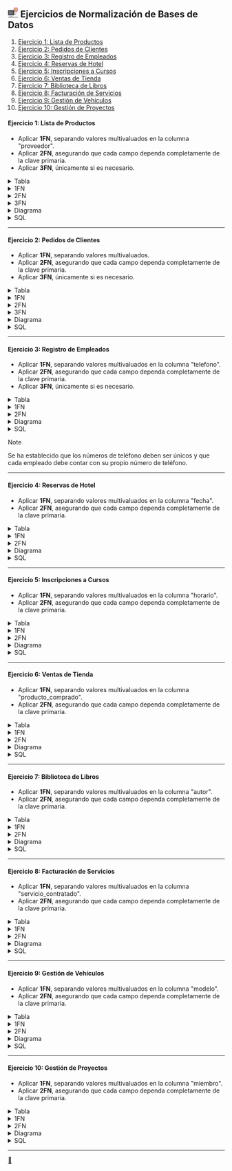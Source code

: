 ## <img src="https://raw.githubusercontent.com/FJrodafo/University/main/DAW/BAE/Unidad-2/Tarea-5/Assets/Images/Computer.png" height="24"> Ejercicios de Normalización de Bases de Datos

1. [Ejercicio 1: Lista de Productos](#ejercicio-1-lista-de-productos)
2. [Ejercicio 2: Pedidos de Clientes](#ejercicio-2-pedidos-de-clientes)
3. [Ejercicio 3: Registro de Empleados](#ejercicio-3-registro-de-empleados)
4. [Ejercicio 4: Reservas de Hotel](#ejercicio-4-reservas-de-hotel)
5. [Ejercicio 5: Inscripciones a Cursos](#ejercicio-5-inscripciones-a-cursos)
6. [Ejercicio 6: Ventas de Tienda](#ejercicio-6-ventas-de-tienda)
7. [Ejercicio 7: Biblioteca de Libros](#ejercicio-7-biblioteca-de-libros)
8. [Ejercicio 8: Facturación de Servicios](#ejercicio-8-facturación-de-servicios)
9. [Ejercicio 9: Gestión de Vehículos](#ejercicio-9-gestión-de-vehículos)
10. [Ejercicio 10: Gestión de Proyectos](#ejercicio-10-gestión-de-proyectos)

#### **Ejercicio 1**: Lista de Productos

- Aplicar **1FN**, separando valores multivaluados en la columna "proveedor".
- Aplicar **2FN**, asegurando que cada campo dependa completamente de la clave primaria.
- Aplicar **3FN**, únicamente si es necesario.

<details>
<summary>Tabla</summary>

| id_producto | nombre_producto | proveedor | categoria  | precio |
| :---------: | :-------------- | :-------- | :--------- | :----: |
| 1           | Laptop          | Dell, HP  | Tecnología | 1000   |
| 2           | Mouse           | Logitech  | Accesorios | 25     |
</details>
<details>
<summary>1FN</summary>

| id_producto | nombre_producto | proveedor | categoria  | precio |
| :---------: | :-------------- | :-------- | :--------- | :----: |
| 1           | Laptop          | Dell      | Tecnología | 1000   |
| 1           | Laptop          | HP        | Tecnología | 1000   |
| 2           | Mouse           | Logitech  | Accesorios | 25     |
</details>
<details>
<summary>2FN</summary>

| id_producto | nombre_producto | categoria  | precio |
| :---------: | :-------------- | :--------- | :----: |
| 1           | Laptop          | Tecnología | 1000   |
| 2           | Mouse           | Accesorios | 25     |

| nif_proveedor | nombre_proveedor |
| :-----------: | :--------------- |
| 12345678A     | Dell             |
| 23456789B     | HP               |
| 34567890C     | Logitech         |

| id_producto | nif_proveedor |
| :---------: | :-----------: |
| 1           | 12345678A     |
| 1           | 23456789B     |
| 2           | 34567890C     |
</details>
<details>
<summary>3FN</summary>

| id_categoria | nombre_categoria |
| :----------: | :--------------- |
| 1            | Tecnología       |
| 2            | Accesorios       |

| id_producto | id_categoria | nombre_producto | precio |
| :---------: | :----------: | :-------------- | :----: |
| 1           | 1            | Laptop          | 1000   |
| 2           | 2            | Mouse           | 25     |

| nif_proveedor | nombre_proveedor |
| :-----------: | :--------------- |
| 12345678A     | Dell             |
| 23456789B     | HP               |
| 34567890C     | Logitech         |

| id_producto | nif_proveedor |
| :---------: | :-----------: |
| 1           | 12345678A     |
| 1           | 23456789B     |
| 2           | 34567890C     |
</details>
<details>
<summary>Diagrama</summary>
<img src="https://raw.githubusercontent.com/FJrodafo/University/main/DAW/BAE/Unidad-2/Tarea-6/Assets/Diagrams/Exported/lista_de_productos.drawio.svg">
</details>
<details>
<summary>SQL</summary>

```sql
--  ╔╦╗┌─┐┌┬┐┌─┐┌┐ ┌─┐┌─┐┌─┐
--   ║║├─┤ │ ├─┤├┴┐├─┤└─┐├┤ 
--  ═╩╝┴ ┴ ┴ ┴ ┴└─┘┴ ┴└─┘└─┘

-- Eliminar la base de datos si ya existe.
DROP DATABASE IF EXISTS lista_de_productos_db;

-- Crear la base de datos.
CREATE DATABASE lista_de_productos_db;

-- Seleccionar la base de datos a usar.
USE lista_de_productos_db;

--  ╔╦╗┬─┐┌─┐┌─┐  ╔╦╗┌─┐┌┐ ┬  ┌─┐
--   ║║├┬┘│ │├─┘   ║ ├─┤├┴┐│  ├┤ 
--  ═╩╝┴└─└─┘┴     ╩ ┴ ┴└─┘┴─┘└─┘

-- Eliminar las tablas si ya existen (para evitar errores al crear las tablas).
DROP TABLE IF EXISTS Producto_Proveedor;
DROP TABLE IF EXISTS Productos;
DROP TABLE IF EXISTS Proveedores;
DROP TABLE IF EXISTS Categorias;

--  ╔═╗┬─┐┌─┐┌─┐┌┬┐┌─┐  ╔╦╗┌─┐┌┐ ┬  ┌─┐
--  ║  ├┬┘├┤ ├─┤ │ ├┤    ║ ├─┤├┴┐│  ├┤ 
--  ╚═╝┴└─└─┘┴ ┴ ┴ └─┘   ╩ ┴ ┴└─┘┴─┘└─┘

-- Crear tabla "Categorias".
CREATE TABLE Categorias (
    id_categoria INT AUTO_INCREMENT PRIMARY KEY,
    nombre_categoria VARCHAR(50) NOT NULL,
    CONSTRAINT Unica_Categoria UNIQUE (nombre_categoria) -- Aseguramos que no haya duplicados en la columna "nombre_categoria".
);

-- Crear tabla "Productos".
CREATE TABLE Productos (
    id_producto INT AUTO_INCREMENT PRIMARY KEY,
    id_categoria INT,
    nombre_producto VARCHAR(100) NOT NULL,
    precio DECIMAL(10, 2) NOT NULL,
    FOREIGN KEY (id_categoria) REFERENCES Categorias(id_categoria)
);

-- Crear tabla "Proveedores".
CREATE TABLE Proveedores (
    nif_proveedor VARCHAR(9) PRIMARY KEY,
    nombre_proveedor VARCHAR(100) NOT NULL,
    CONSTRAINT Unico_Proveedor UNIQUE (nombre_proveedor)
);

-- Crear tabla intermedia "Producto_Proveedor".
CREATE TABLE Producto_Proveedor (
    id_producto INT,
    nif_proveedor VARCHAR(9),
    PRIMARY KEY (id_producto, nif_proveedor),
    FOREIGN KEY (id_producto) REFERENCES Productos(id_producto),
    FOREIGN KEY (nif_proveedor) REFERENCES Proveedores(nif_proveedor)
);

--  ╦┌┐┌┌─┐┌─┐┬─┐┌┬┐  ╦  ╦┌─┐┬  ┬ ┬┌─┐┌─┐
--  ║│││└─┐├┤ ├┬┘ │   ╚╗╔╝├─┤│  │ │├┤ └─┐
--  ╩┘└┘└─┘└─┘┴└─ ┴    ╚╝ ┴ ┴┴─┘└─┘└─┘└─┘

-- Insertar en la tabla "Categorias".
INSERT INTO Categorias (nombre_categoria)
VALUES
    ('Tecnología'),
    ('Accesorios');

-- Insertar en la tabla "Productos".
INSERT INTO Productos (id_categoria, nombre_producto, precio)
VALUES
    (1, 'Laptop', 1000.00),
    (2, 'Mouse', 25.00);

-- Insertar en la tabla "Proveedores".
INSERT INTO Proveedores (nif_proveedor, nombre_proveedor)
VALUES
    ('12345678A', 'Dell'),
    ('23456789B', 'HP'),
    ('34567890C', 'Logitech');

-- Insertar en la tabla intermedia "Producto_Proveedor".
INSERT INTO Producto_Proveedor (id_producto, nif_proveedor)
VALUES
    (1, '12345678A'), -- Laptop de 1000.00 euros suministrada por Dell.
    (1, '23456789B'), -- Laptop de 1000.00 euros suministrada por HP.
    (2, '34567890C'); -- Mouse de 25.00 euros suministrado por Logitech.
```
</details>

---

#### **Ejercicio 2**: Pedidos de Clientes

- Aplicar **1FN**, separando valores multivaluados.
- Aplicar **2FN**, asegurando que cada campo dependa completamente de la clave primaria.
- Aplicar **3FN**, únicamente si es necesario.

<details>
<summary>Tabla</summary>

| id_pedido | cliente    | direccion   | producto | precio | cantidad | costo_total |
| :-------: | :--------- | :---------- | :------- | :----: | :------: | :---------: |
| 1         | Juan Pérez | Calle 123   | Laptop   | 1000   | 1        | 1000        |
| 2         | Ana López  | Av. Central | Teclado  | 25     | 2        | 50          |
</details>
<details>
<summary>1FN</summary>

| id_pedido | nombre_cliente | apellido_cliente | direccion   | producto | precio | cantidad | costo_total |
| :-------: | :------------- | :--------------- | :---------- | :------- | :----: | :------: | :---------: |
| 1         | Juan           | Pérez            | Calle 123   | Laptop   | 1000   | 1        | 1000        |
| 2         | Ana            | López            | Av. Central | Teclado  | 25     | 2        | 50          |
</details>
<details>
<summary>2FN</summary>

| dni_cliente | nombre_cliente | apellido_cliente | direccion   |
| :---------: | :------------- | :--------------- | :---------- |
| 12345678A   | Juan           | Pérez            | Calle 123   |
| 23456789B   | Ana            | López            | Av. Central |

| id_producto | nombre_producto | precio |
| :---------: | :-------------- | :----: |
| 1           | Laptop          | 1000   |
| 2           | Teclado         | 25     |

| id_pedido | dni_cliente | id_producto | cantidad | costo_total |
| :-------: | :---------: | :---------: | :------: | :---------: |
| 1         | 12345678A   | 1           | 1        | 1000        |
| 2         | 23456789B   | 2           | 2        | 50          |
</details>
<details>
<summary>3FN</summary>

| id_direccion | nombre_direccion |
| :----------: | :--------------- |
| 1            | Calle 123        |
| 2            | Av. Central      |

| dni_cliente | id_direccion | nombre_cliente | apellido_cliente |
| :---------: | :----------: | :------------- | :--------------- |
| 12345678A   | 1            | Juan           | Pérez            |
| 23456789B   | 2            | Ana            | López            |

| id_producto | nombre_producto | precio |
| :---------: | :-------------- | :----: |
| 1           | Laptop          | 1000   |
| 2           | Teclado         | 25     |

| id_pedido | dni_cliente | id_producto | cantidad | costo_total |
| :-------: | :---------: | :---------: | :------: | :---------: |
| 1         | 12345678A   | 1           | 1        | 1000        |
| 2         | 23456789B   | 2           | 2        | 50          |
</details>
<details>
<summary>Diagrama</summary>
<img src="https://raw.githubusercontent.com/FJrodafo/University/main/DAW/BAE/Unidad-2/Tarea-6/Assets/Diagrams/Exported/pedidos_de_clientes.drawio.svg">
</details>
<details>
<summary>SQL</summary>

```sql
--  ╔╦╗┌─┐┌┬┐┌─┐┌┐ ┌─┐┌─┐┌─┐
--   ║║├─┤ │ ├─┤├┴┐├─┤└─┐├┤ 
--  ═╩╝┴ ┴ ┴ ┴ ┴└─┘┴ ┴└─┘└─┘

-- Eliminar la base de datos si ya existe.
DROP DATABASE IF EXISTS pedidos_de_clientes_db;

-- Crear la base de datos.
CREATE DATABASE pedidos_de_clientes_db;

-- Seleccionar la base de datos a usar.
USE pedidos_de_clientes_db;

--  ╔╦╗┬─┐┌─┐┌─┐  ╔╦╗┌─┐┌┐ ┬  ┌─┐
--   ║║├┬┘│ │├─┘   ║ ├─┤├┴┐│  ├┤ 
--  ═╩╝┴└─└─┘┴     ╩ ┴ ┴└─┘┴─┘└─┘

-- Eliminar las tablas si ya existen (para evitar errores al crear las tablas).
DROP TABLE IF EXISTS Pedidos;
DROP TABLE IF EXISTS Clientes;
DROP TABLE IF EXISTS Productos;
DROP TABLE IF EXISTS Direcciones;

--  ╔═╗┬─┐┌─┐┌─┐┌┬┐┌─┐  ╔╦╗┌─┐┌┐ ┬  ┌─┐
--  ║  ├┬┘├┤ ├─┤ │ ├┤    ║ ├─┤├┴┐│  ├┤ 
--  ╚═╝┴└─└─┘┴ ┴ ┴ └─┘   ╩ ┴ ┴└─┘┴─┘└─┘

-- Crear tabla "Direcciones".
CREATE TABLE Direcciones (
    id_direccion INT AUTO_INCREMENT PRIMARY KEY,
    nombre_direccion VARCHAR(255) NOT NULL,
    CONSTRAINT Unica_Direccion UNIQUE (nombre_direccion)
);

-- Crear tabla "Clientes".
CREATE TABLE Clientes (
    dni_cliente VARCHAR(9) PRIMARY KEY,
    id_direccion INT,
    nombre_cliente VARCHAR(100) NOT NULL,
    apellido_cliente VARCHAR(100) NOT NULL,
    FOREIGN KEY (id_direccion) REFERENCES Direcciones(id_direccion)
);

-- Crear tabla "Productos".
CREATE TABLE Productos (
    id_producto INT AUTO_INCREMENT PRIMARY KEY,
    nombre_producto VARCHAR(100) NOT NULL,
    precio DECIMAL(10, 2) NOT NULL
);

-- Crear tabla "Pedidos".
CREATE TABLE Pedidos (
    id_pedido INT AUTO_INCREMENT PRIMARY KEY,
    dni_cliente VARCHAR(9),
    id_producto INT,
    cantidad INT NOT NULL,
    costo_total DECIMAL(10, 2) NOT NULL,
    FOREIGN KEY (dni_cliente) REFERENCES Clientes(dni_cliente),
    FOREIGN KEY (id_producto) REFERENCES Productos(id_producto)
);

--  ╦┌┐┌┌─┐┌─┐┬─┐┌┬┐  ╦  ╦┌─┐┬  ┬ ┬┌─┐┌─┐
--  ║│││└─┐├┤ ├┬┘ │   ╚╗╔╝├─┤│  │ │├┤ └─┐
--  ╩┘└┘└─┘└─┘┴└─ ┴    ╚╝ ┴ ┴┴─┘└─┘└─┘└─┘

-- Insertar en la tabla "Direcciones".
INSERT INTO Direcciones (nombre_direccion)
VALUES
    ('Calle 123'),
    ('Av. Central');

-- Insertar en la tabla "Clientes".
INSERT INTO Clientes (dni_cliente, id_direccion, nombre_cliente, apellido_cliente)
VALUES
    ('12345678A', 1, 'Juan', 'Pérez'),
    ('23456789B', 2, 'Ana', 'López');

-- Insertar en la tabla "Productos".
INSERT INTO Productos (nombre_producto, precio)
VALUES
    ('Laptop', 1000.00),
    ('Teclado', 25.00);

-- Crear disparador para calcular el costo total del pedido antes de insertar en la tabla "Pedidos".
DELIMITER $$

CREATE TRIGGER Calcular_Costo_Total
BEFORE INSERT ON Pedidos
FOR EACH ROW
BEGIN
    DECLARE temp_precio DECIMAL(10,2);
    
    -- Obtenemos el precio del producto.
    SELECT precio INTO temp_precio
    FROM Productos
    WHERE id_producto = NEW.id_producto;

    -- Calculamos el costo total del pedido.
    SET NEW.costo_total = NEW.cantidad * temp_precio;
END $$

DELIMITER ;

-- Insertar en la tabla "Pedidos".
INSERT INTO Pedidos (dni_cliente, id_producto, cantidad)
VALUES
    ('12345678A', 1, 1), -- Juan Pérez pide un Laptop por 1000.00 euros.
    ('23456789B', 2, 2); -- Ana López pide dos Teclados por 50.00 euros.
```
</details>

---

#### **Ejercicio 3**: Registro de Empleados

- Aplicar **1FN**, separando valores multivaluados en la columna "telefono".
- Aplicar **2FN**, asegurando que cada campo dependa completamente de la clave primaria.
- Aplicar **3FN**, únicamente si es necesario.

<details>
<summary>Tabla</summary>

| id_empleado | nombre    | telefono             | departamento |
| :---------: | :-------- | :------------------: | :----------- |
| 1           | Carlos R. | 912345678, 722345678 | Ventas       |
| 2           | Laura M.  | 612345678            | Finanzas     |
</details>
<details>
<summary>1FN</summary>

| id_empleado | nombre_empleado | apellido_empleado | telefono  | departamento |
| :---------: | :-------------- | :---------------- | :-------: | :----------- |
| 1           | Carlos          | R.                | 912345678 | Ventas       |
| 1           | Carlos          | R.                | 722345678 | Ventas       |
| 2           | Laura           | M.                | 612345678 | Finanzas     |
</details>
<details>
<summary>2FN</summary>

| id_departamento | nombre_departamento |
| :-------------: | :------------------ |
| 1               | Ventas              |
| 2               | Finanzas            |

| id_empleado | id_departamento | nombre_empleado | apellido_empleado |
| :---------: | :-------------: | :-------------- | :---------------- |
| 1           | 1               | Carlos          | R.                |
| 2           | 2               | Laura           | M.                |

| telefono  | id_empleado |
| :-------: | :---------: |
| 912345678 | 1           |
| 722345678 | 1           |
| 612345678 | 2           |
</details>
<details>
<summary>Diagrama</summary>
<img src="https://raw.githubusercontent.com/FJrodafo/University/main/DAW/BAE/Unidad-2/Tarea-6/Assets/Diagrams/Exported/registro_de_empleados.drawio.svg">
</details>
<details>
<summary>SQL</summary>

```sql
--  ╔╦╗┌─┐┌┬┐┌─┐┌┐ ┌─┐┌─┐┌─┐
--   ║║├─┤ │ ├─┤├┴┐├─┤└─┐├┤ 
--  ═╩╝┴ ┴ ┴ ┴ ┴└─┘┴ ┴└─┘└─┘

-- Eliminar la base de datos si ya existe.
DROP DATABASE IF EXISTS registro_de_empleados_db;

-- Crear la base de datos.
CREATE DATABASE registro_de_empleados_db;

-- Seleccionar la base de datos a usar.
USE registro_de_empleados_db;

--  ╔╦╗┬─┐┌─┐┌─┐  ╔╦╗┌─┐┌┐ ┬  ┌─┐
--   ║║├┬┘│ │├─┘   ║ ├─┤├┴┐│  ├┤ 
--  ═╩╝┴└─└─┘┴     ╩ ┴ ┴└─┘┴─┘└─┘

-- Eliminar las tablas si ya existen (para evitar errores al crear las tablas).
DROP TABLE IF EXISTS Telefonos;
DROP TABLE IF EXISTS Empleados;
DROP TABLE IF EXISTS Departamentos;

--  ╔═╗┬─┐┌─┐┌─┐┌┬┐┌─┐  ╔╦╗┌─┐┌┐ ┬  ┌─┐
--  ║  ├┬┘├┤ ├─┤ │ ├┤    ║ ├─┤├┴┐│  ├┤ 
--  ╚═╝┴└─└─┘┴ ┴ ┴ └─┘   ╩ ┴ ┴└─┘┴─┘└─┘

-- Crear tabla "Departamentos".
CREATE TABLE Departamentos (
    id_departamento INT AUTO_INCREMENT PRIMARY KEY,
    nombre_departamento VARCHAR(50) NOT NULL,
    CONSTRAINT Unico_Departamento UNIQUE (nombre_departamento)
);

-- Crear tabla "Empleados".
CREATE TABLE Empleados (
    id_empleado INT AUTO_INCREMENT PRIMARY KEY,
    id_departamento INT,
    nombre_empleado VARCHAR(100) NOT NULL,
    apellido_empleado VARCHAR(100) NOT NULL,
    FOREIGN KEY (id_departamento) REFERENCES Departamentos(id_departamento)
);

-- Crear tabla "Telefonos".
CREATE TABLE Telefonos (
    telefono CHAR(9) PRIMARY KEY,
    id_empleado INT,
    FOREIGN KEY (id_empleado) REFERENCES Empleados(id_empleado)
);

--  ╦┌┐┌┌─┐┌─┐┬─┐┌┬┐  ╦  ╦┌─┐┬  ┬ ┬┌─┐┌─┐
--  ║│││└─┐├┤ ├┬┘ │   ╚╗╔╝├─┤│  │ │├┤ └─┐
--  ╩┘└┘└─┘└─┘┴└─ ┴    ╚╝ ┴ ┴┴─┘└─┘└─┘└─┘

-- Insertar en la tabla "Departamentos".
INSERT INTO Departamentos (nombre_departamento)
VALUES
    ('Ventas'),
    ('Finanzas');

-- Insertar en la tabla "Empleados".
INSERT INTO Empleados (id_departamento, nombre_empleado, apellido_empleado)
VALUES
    (1, 'Carlos', 'R.'),
    (2, 'Laura', 'M.');

-- Insertar en la tabla "Telefonos".
INSERT INTO Telefonos (telefono, id_empleado)
VALUES
    ('912345678', 1),  -- Carlos R. tiene el teléfono 912345678
    ('722345678', 1),  -- Carlos R. tiene el teléfono 722345678
    ('612345678', 2);  -- Laura M. tiene el teléfono 612345678
```
</details>

> [!NOTE]
> 
> Se ha establecido que los números de teléfono deben ser únicos y que cada empleado debe contar con su propio número de teléfono.

---

#### **Ejercicio 4**: Reservas de Hotel

- Aplicar **1FN**, separando valores multivaluados en la columna "fecha".
- Aplicar **2FN**, asegurando que cada campo dependa completamente de la clave primaria.

<details>
<summary>Tabla</summary>

| id_reserva | cliente  | habitacion | fecha                              | precio |
| :--------: | :------- | :--------: | :--------------------------------: | :----: |
| 5001       | Pedro G. | 101        | 2025-02-01, 2025-02-02, 2025-02-03 | 300    |
| 5002       | María T. | 202        | 2025-03-10, 2025-03-11             | 200    |
</details>
<details>
<summary>1FN</summary>

| id_reserva | cliente  | habitacion | fecha      | precio |
| :--------: | :------- | :--------: | :--------: | :----: |
| 5001       | Pedro G. | 101        | 2025-02-01 | 300    |
| 5001       | Pedro G. | 101        | 2025-02-02 | 300    |
| 5001       | Pedro G. | 101        | 2025-02-03 | 300    |
| 5002       | María T. | 202        | 2025-03-10 | 200    |
| 5002       | María T. | 202        | 2025-03-11 | 200    |
</details>
<details>
<summary>2FN</summary>

| id_cliente | nombre   |
| :--------: | :------- |
| 1          | Pedro G. |
| 2          | María T. |

| id_reserva | id_cliente | habitacion | precio |
| :--------: | :--------: | :--------: | :----: |
| 5001       | 1          | 101        | 300    |
| 5002       | 2          | 202        | 200    |

| fecha      | id_reserva |
| :--------: | :--------: |
| 2025-02-01 | 5001       |
| 2025-02-02 | 5001       |
| 2025-02-03 | 5001       |
| 2025-03-10 | 5002       |
| 2025-03-11 | 5002       |
</details>
<details>
<summary>Diagrama</summary>
<img src="https://raw.githubusercontent.com/FJrodafo/University/main/DAW/BAE/Unidad-2/Tarea-6/Assets/Diagrams/Exported/reservas_de_hotel.drawio.svg">
</details>
<details>
<summary>SQL</summary>

```sql
--  ╔╦╗┌─┐┌┬┐┌─┐┌┐ ┌─┐┌─┐┌─┐
--   ║║├─┤ │ ├─┤├┴┐├─┤└─┐├┤ 
--  ═╩╝┴ ┴ ┴ ┴ ┴└─┘┴ ┴└─┘└─┘

-- Eliminar la base de datos si ya existe.
DROP DATABASE IF EXISTS reservas_de_hotel_db;

-- Crear la base de datos.
CREATE DATABASE reservas_de_hotel_db;

-- Seleccionar la base de datos a usar.
USE reservas_de_hotel_db;

--  ╔╦╗┬─┐┌─┐┌─┐  ╔╦╗┌─┐┌┐ ┬  ┌─┐
--   ║║├┬┘│ │├─┘   ║ ├─┤├┴┐│  ├┤ 
--  ═╩╝┴└─└─┘┴     ╩ ┴ ┴└─┘┴─┘└─┘

-- Eliminar las tablas si ya existen (para evitar errores al crear las tablas).
DROP TABLE IF EXISTS Clientes;
DROP TABLE IF EXISTS Reservas;
DROP TABLE IF EXISTS Fechas;

--  ╔═╗┬─┐┌─┐┌─┐┌┬┐┌─┐  ╔╦╗┌─┐┌┐ ┬  ┌─┐
--  ║  ├┬┘├┤ ├─┤ │ ├┤    ║ ├─┤├┴┐│  ├┤ 
--  ╚═╝┴└─└─┘┴ ┴ ┴ └─┘   ╩ ┴ ┴└─┘┴─┘└─┘

-- Crear tabla "Clientes".
CREATE TABLE Clientes (
    id_cliente INT AUTO_INCREMENT PRIMARY KEY,
    nombre_cliente VARCHAR(100) NOT NULL
);

-- Crear tabla "Reservas".
CREATE TABLE Reservas (
    id_reserva INT AUTO_INCREMENT PRIMARY KEY,
    id_cliente INT,
    habitacion INT NOT NULL,
    precio DECIMAL(10, 2) NOT NULL,
    FOREIGN KEY (id_cliente) REFERENCES Clientes(id_cliente)
);

-- Crear tabla "Fechas".
CREATE TABLE Fechas (
    fecha DATE,
    id_reserva INT,
    PRIMARY KEY (fecha, id_reserva),
    FOREIGN KEY (id_reserva) REFERENCES Reservas(id_reserva)
);

--  ╦┌┐┌┌─┐┌─┐┬─┐┌┬┐  ╦  ╦┌─┐┬  ┬ ┬┌─┐┌─┐
--  ║│││└─┐├┤ ├┬┘ │   ╚╗╔╝├─┤│  │ │├┤ └─┐
--  ╩┘└┘└─┘└─┘┴└─ ┴    ╚╝ ┴ ┴┴─┘└─┘└─┘└─┘

-- Insertar en la tabla "Clientes".
INSERT INTO Clientes (id_cliente, nombre_cliente)
VALUES
    (1, 'Pedro G.'),
    (2, 'María T.');

-- Insertar en la tabla "Reservas".
INSERT INTO Reservas (id_reserva, id_cliente, habitacion, precio)
VALUES
    (5001, 1, 101, 300.00), -- Pedro G. ha reservado la habitación 101 por 300.00 euros.
    (5002, 2, 202, 200.00); -- María T. ha reservado la habitación 202 por 200.00 euros.

-- Insertar en la tabla "Fechas".
INSERT INTO Fechas (fecha, id_reserva)
VALUES
    ('2025-02-01', 5001),
    ('2025-02-02', 5001),
    ('2025-02-03', 5001),
    ('2025-03-10', 5002),
    ('2025-03-11', 5002);
```
</details>

---

#### **Ejercicio 5**: Inscripciones a Cursos

- Aplicar **1FN**, separando valores multivaluados en la columna "horario".
- Aplicar **2FN**, asegurando que cada campo dependa completamente de la clave primaria.

<details>
<summary>Tabla</summary>

| id_inscripcion | estudiante | curso       | profesor    | horario                   |
| :------------: | :--------- | :---------- | :---------- | :------------------------ |
| 3001           | Luis R.    | Matemáticas | Prof. Pérez | Lunes 10AM, Miércoles 2PM |
| 3002           | Ana S.     | Física      | Prof. Gómez | Martes 3PM                |
</details>
<details>
<summary>1FN</summary>

| id_inscripcion | estudiante | curso       | profesor    | horario       |
| :------------: | :--------- | :---------- | :---------- | :------------ |
| 3001           | Luis R.    | Matemáticas | Prof. Pérez | Lunes 10AM    |
| 3001           | Luis R.    | Matemáticas | Prof. Pérez | Miércoles 2PM |
| 3002           | Ana S.     | Física      | Prof. Gómez | Martes 3PM    |
</details>
<details>
<summary>2FN</summary>

| id_estudiante | nombre_estudiante |
| :-----------: | :---------------- |
| 1             | Luis R.           |
| 2             | Ana S.            |

| id_curso | nombre_curso | nombre_profesor |
| :------: | :----------- | :-------------- |
| 1        | Matemáticas  | Prof. Pérez     |
| 2        | Física       | Prof. Gómez     |

| id_inscripcion | id_estudiante | id_curso |
| :------------: | :-----------: | :------: |
| 3001           | 1             | 1        |
| 3002           | 2             | 2        |

| dia       | hora     | id_inscripcion |
| :-------- | :------: | :------------: |
| Lunes     | 10:00:00 | 3001           |
| Miércoles | 14:00:00 | 3001           |
| Martes    | 15:00:00 | 3002           |
</details>
<details>
<summary>Diagrama</summary>
<img src="https://raw.githubusercontent.com/FJrodafo/University/main/DAW/BAE/Unidad-2/Tarea-6/Assets/Diagrams/Exported/inscripciones_a_cursos.drawio.svg">
</details>
<details>
<summary>SQL</summary>

```sql
--  ╔╦╗┌─┐┌┬┐┌─┐┌┐ ┌─┐┌─┐┌─┐
--   ║║├─┤ │ ├─┤├┴┐├─┤└─┐├┤ 
--  ═╩╝┴ ┴ ┴ ┴ ┴└─┘┴ ┴└─┘└─┘

-- Eliminar la base de datos si ya existe.
DROP DATABASE IF EXISTS inscripciones_a_cursos_db;

-- Crear la base de datos.
CREATE DATABASE inscripciones_a_cursos_db;

-- Seleccionar la base de datos a usar.
USE inscripciones_a_cursos_db;

--  ╔╦╗┬─┐┌─┐┌─┐  ╔╦╗┌─┐┌┐ ┬  ┌─┐
--   ║║├┬┘│ │├─┘   ║ ├─┤├┴┐│  ├┤ 
--  ═╩╝┴└─└─┘┴     ╩ ┴ ┴└─┘┴─┘└─┘

-- Eliminar las tablas si ya existen (para evitar errores al crear las tablas).
DROP TABLE IF EXISTS Estudiantes;
DROP TABLE IF EXISTS Cursos;
DROP TABLE IF EXISTS Inscripciones;
DROP TABLE IF EXISTS Horarios;

--  ╔═╗┬─┐┌─┐┌─┐┌┬┐┌─┐  ╔╦╗┌─┐┌┐ ┬  ┌─┐
--  ║  ├┬┘├┤ ├─┤ │ ├┤    ║ ├─┤├┴┐│  ├┤ 
--  ╚═╝┴└─└─┘┴ ┴ ┴ └─┘   ╩ ┴ ┴└─┘┴─┘└─┘

-- Crear tabla "Estudiantes".
CREATE TABLE Estudiantes (
    id_estudiante INT AUTO_INCREMENT PRIMARY KEY,
    nombre_estudiante VARCHAR(100) NOT NULL
);

-- Crear tabla "Cursos".
CREATE TABLE Cursos (
    id_curso INT AUTO_INCREMENT PRIMARY KEY,
    nombre_curso VARCHAR(100) NOT NULL,
    nombre_profesor VARCHAR(100) NOT NULL
);

-- Crear tabla "Inscripciones".
CREATE TABLE Inscripciones (
    id_inscripcion INT AUTO_INCREMENT PRIMARY KEY,
    id_estudiante INT,
    id_curso INT,
    FOREIGN KEY (id_estudiante) REFERENCES Estudiantes(id_estudiante),
    FOREIGN KEY (id_curso) REFERENCES Cursos(id_curso)
);

-- Crear tabla "Horarios".
CREATE TABLE Horarios (
    dia VARCHAR(20) NOT NULL,
    hora TIME NOT NULL,
    id_inscripcion INT,
    PRIMARY KEY (dia, hora, id_inscripcion),
    FOREIGN KEY (id_inscripcion) REFERENCES Inscripciones(id_inscripcion)
);

--  ╦┌┐┌┌─┐┌─┐┬─┐┌┬┐  ╦  ╦┌─┐┬  ┬ ┬┌─┐┌─┐
--  ║│││└─┐├┤ ├┬┘ │   ╚╗╔╝├─┤│  │ │├┤ └─┐
--  ╩┘└┘└─┘└─┘┴└─ ┴    ╚╝ ┴ ┴┴─┘└─┘└─┘└─┘

-- Insertar en la tabla "Estudiantes".
INSERT INTO Estudiantes (id_estudiante, nombre_estudiante)
VALUES
    (1, 'Luis R.'),
    (2, 'Ana S.');

-- Insertar en la tabla "Cursos".
INSERT INTO Cursos (id_curso, nombre_curso, nombre_profesor)
VALUES
    (1, 'Matemáticas', 'Prof. Pérez'),
    (2, 'Física', 'Prof. Gómez');

-- Insertar en la tabla "Inscripciones".
INSERT INTO Inscripciones (id_inscripcion, id_estudiante, id_curso)
VALUES
    (3001, 1, 1), -- Luis R. se inscribe en Matemáticas con Prof. Pérez.
    (3002, 2, 2); -- Ana S. se inscribe en Física con Prof. Gómez.

-- Insertar en la tabla "Horarios".
INSERT INTO Horarios (dia, hora, id_inscripcion)
VALUES
    ('Lunes', '10:00:00', 3001),
    ('Miércoles', '14:00:00', 3001),
    ('Martes', '15:00:00', 3002);
```
</details>

---

#### **Ejercicio 6**: Ventas de Tienda

- Aplicar **1FN**, separando valores multivaluados en la columna "producto_comprado".
- Aplicar **2FN**, asegurando que cada campo dependa completamente de la clave primaria.

<details>
<summary>Tabla</summary>

| id_venta | cliente   | producto_comprado | costo_total |
| :------: | :-------- | :---------------- | :---------: |
| 8001     | Juan P.   | Celular, Funda    | 500         |
| 8002     | Andrea M. | Laptop            | 1000        |
</details>
<details>
<summary>1FN</summary>

| id_venta | cliente   | producto_comprado | costo_total |
| :------: | :-------- | :---------------- | :---------: |
| 8001     | Juan P.   | Celular           | 500         |
| 8001     | Juan P.   | Funda             | 500         |
| 8002     | Andrea M. | Laptop            | 1000        |
</details>
<details>
<summary>2FN</summary>

| id_cliente | nombre_cliente |
| :--------: | :------------- |
| 1          | Juan P.        |
| 2          | Andrea M.      |

| id_venta | id_cliente | costo_total |
| :------: | :--------- | :---------: |
| 8001     | 1          | 500         |
| 8002     | 2          | 1000        |

| id_producto | nombre_producto | precio |
| :---------: | :-------------- | :----: |
| 1           | Celular         | 490    |
| 2           | Funda           | 10     |
| 3           | Laptop          | 1000   |

| id_venta | id_producto |
| :------: | :---------: |
| 8001     | 1           |
| 8001     | 2           |
| 8002     | 3           |
</details>
<details>
<summary>Diagrama</summary>
<img src="https://raw.githubusercontent.com/FJrodafo/University/main/DAW/BAE/Unidad-2/Tarea-6/Assets/Diagrams/Exported/ventas_de_tienda.drawio.svg">
</details>
<details>
<summary>SQL</summary>

```sql
--  ╔╦╗┌─┐┌┬┐┌─┐┌┐ ┌─┐┌─┐┌─┐
--   ║║├─┤ │ ├─┤├┴┐├─┤└─┐├┤ 
--  ═╩╝┴ ┴ ┴ ┴ ┴└─┘┴ ┴└─┘└─┘

-- Eliminar la base de datos si ya existe.
DROP DATABASE IF EXISTS ventas_de_tienda_db;

-- Crear la base de datos.
CREATE DATABASE ventas_de_tienda_db;

-- Seleccionar la base de datos a usar.
USE ventas_de_tienda_db;

--  ╔╦╗┬─┐┌─┐┌─┐  ╔╦╗┌─┐┌┐ ┬  ┌─┐
--   ║║├┬┘│ │├─┘   ║ ├─┤├┴┐│  ├┤ 
--  ═╩╝┴└─└─┘┴     ╩ ┴ ┴└─┘┴─┘└─┘

-- Eliminar las tablas si ya existen (para evitar errores al crear las tablas).
DROP TABLE IF EXISTS Clientes;
DROP TABLE IF EXISTS Ventas;
DROP TABLE IF EXISTS Productos;
DROP TABLE IF EXISTS Venta_Producto;

--  ╔═╗┬─┐┌─┐┌─┐┌┬┐┌─┐  ╔╦╗┌─┐┌┐ ┬  ┌─┐
--  ║  ├┬┘├┤ ├─┤ │ ├┤    ║ ├─┤├┴┐│  ├┤ 
--  ╚═╝┴└─└─┘┴ ┴ ┴ └─┘   ╩ ┴ ┴└─┘┴─┘└─┘

-- Crear tabla "Clientes".
CREATE TABLE Clientes (
    id_cliente INT AUTO_INCREMENT PRIMARY KEY,
    nombre_cliente VARCHAR(100) NOT NULL
);

-- Crear tabla "Ventas".
CREATE TABLE Ventas (
    id_venta INT AUTO_INCREMENT PRIMARY KEY,
    id_cliente INT,
    costo_total DECIMAL(10, 2) NOT NULL,
    FOREIGN KEY (id_cliente) REFERENCES Clientes(id_cliente)
);

-- Crear tabla "Productos".
CREATE TABLE Productos (
    id_producto INT AUTO_INCREMENT PRIMARY KEY,
    nombre_producto VARCHAR(100) NOT NULL,
    precio DECIMAL(10, 2) NOT NULL
);

-- Crear tabla "Venta_Producto".
CREATE TABLE Venta_Producto (
    id_venta INT,
    id_producto INT,
    PRIMARY KEY (id_venta, id_producto),
    FOREIGN KEY (id_venta) REFERENCES Ventas(id_venta),
    FOREIGN KEY (id_producto) REFERENCES Productos(id_producto)
);

--  ╦┌┐┌┌─┐┌─┐┬─┐┌┬┐  ╦  ╦┌─┐┬  ┬ ┬┌─┐┌─┐
--  ║│││└─┐├┤ ├┬┘ │   ╚╗╔╝├─┤│  │ │├┤ └─┐
--  ╩┘└┘└─┘└─┘┴└─ ┴    ╚╝ ┴ ┴┴─┘└─┘└─┘└─┘

-- Insertar en la tabla "Clientes".
INSERT INTO Clientes (id_cliente, nombre_cliente)
VALUES
    (1, 'Juan P.'),
    (2, 'Andrea M.');

-- Insertar en la tabla "Ventas".
INSERT INTO Ventas (id_venta, id_cliente, costo_total)
VALUES
    (8001, 1, 500.00),
    (8002, 2, 1000.00);

-- Insertar en la tabla "Productos".
INSERT INTO Productos (id_producto, nombre_producto, precio)
VALUES
    (1, 'Celular', 490.00),
    (2, 'Funda', 10.00),
    (3, 'Laptop', 1000.00);

-- Insertar en la tabla "Venta_Producto".
INSERT INTO Venta_Producto (id_venta, id_producto)
VALUES
    (8001, 1), -- Juan P. compra un Celular por 490.00 euros.
    (8001, 2), -- Juan P. compra una Funda por 10.00 euros.
    (8002, 3); -- Andrea M. compra un Laptop por 1000.00 euros.
```
</details>

---

#### **Ejercicio 7**: Biblioteca de Libros

- Aplicar **1FN**, separando valores multivaluados en la columna "autor".
- Aplicar **2FN**, asegurando que cada campo dependa completamente de la clave primaria.

<details>
<summary>Tabla</summary>

| id_libro | titulo     | autor     | genero          |
| :------: | :--------- | :-------- | :-------------- |
| 101      | El Quijote | Cervantes | Novela          |
| 102      | 1984       | Orwell    | Ciencia Ficción |
</details>
<details>
<summary>1FN</summary>

| id_libro | titulo     | autor     | genero          |
| :------: | :--------- | :-------- | :-------------- |
| 101      | El Quijote | Cervantes | Novela          |
| 102      | 1984       | Orwell    | Ciencia Ficción |
</details>
<details>
<summary>2FN</summary>

| id_libro | titulo     | genero          |
| :------: | :--------- | :-------------- |
| 101      | El Quijote | Novela          |
| 102      | 1984       | Ciencia Ficción |

| id_autor | nombre_autor |
| :------: | :----------- |
| 1        | Cervantes    |
| 2        | Orwell       |

| id_libro | id_autor |
| :------: | :------: |
| 101      | 1        |
| 102      | 2        |
</details>
<details>
<summary>Diagrama</summary>
<img src="https://raw.githubusercontent.com/FJrodafo/University/main/DAW/BAE/Unidad-2/Tarea-6/Assets/Diagrams/Exported/biblioteca_de_libros.drawio.svg">
</details>
<details>
<summary>SQL</summary>

```sql
--  ╔╦╗┌─┐┌┬┐┌─┐┌┐ ┌─┐┌─┐┌─┐
--   ║║├─┤ │ ├─┤├┴┐├─┤└─┐├┤ 
--  ═╩╝┴ ┴ ┴ ┴ ┴└─┘┴ ┴└─┘└─┘

-- Eliminar la base de datos si ya existe.
DROP DATABASE IF EXISTS biblioteca_de_libros_db;

-- Crear la base de datos.
CREATE DATABASE biblioteca_de_libros_db;

-- Seleccionar la base de datos a usar.
USE biblioteca_de_libros_db;

--  ╔╦╗┬─┐┌─┐┌─┐  ╔╦╗┌─┐┌┐ ┬  ┌─┐
--   ║║├┬┘│ │├─┘   ║ ├─┤├┴┐│  ├┤ 
--  ═╩╝┴└─└─┘┴     ╩ ┴ ┴└─┘┴─┘└─┘

-- Eliminar las tablas si ya existen (para evitar errores al crear las tablas).
DROP TABLE IF EXISTS Libros;
DROP TABLE IF EXISTS Autores;
DROP TABLE IF EXISTS Libro_Autor;

--  ╔═╗┬─┐┌─┐┌─┐┌┬┐┌─┐  ╔╦╗┌─┐┌┐ ┬  ┌─┐
--  ║  ├┬┘├┤ ├─┤ │ ├┤    ║ ├─┤├┴┐│  ├┤ 
--  ╚═╝┴└─└─┘┴ ┴ ┴ └─┘   ╩ ┴ ┴└─┘┴─┘└─┘

-- Crear tabla "Libros".
CREATE TABLE Libros (
    id_libro INT AUTO_INCREMENT PRIMARY KEY,
    titulo VARCHAR(255) NOT NULL,
    genero VARCHAR(100) NOT NULL
);

-- Crear tabla "Autores".
CREATE TABLE Autores (
    id_autor INT AUTO_INCREMENT PRIMARY KEY,
    nombre_autor VARCHAR(255) NOT NULL
);

-- Crear tabla "Libro_Autor".
CREATE TABLE Libro_Autor (
    id_libro INT,
    id_autor INT,
    PRIMARY KEY (id_libro, id_autor),
    FOREIGN KEY (id_libro) REFERENCES Libros(id_libro),
    FOREIGN KEY (id_autor) REFERENCES Autores(id_autor)
);

--  ╦┌┐┌┌─┐┌─┐┬─┐┌┬┐  ╦  ╦┌─┐┬  ┬ ┬┌─┐┌─┐
--  ║│││└─┐├┤ ├┬┘ │   ╚╗╔╝├─┤│  │ │├┤ └─┐
--  ╩┘└┘└─┘└─┘┴└─ ┴    ╚╝ ┴ ┴┴─┘└─┘└─┘└─┘

-- Insertar en la tabla "Libros".
INSERT INTO Libros (id_libro, titulo, genero) 
VALUES 
    (101, 'El Quijote', 'Novela'),
    (102, '1984', 'Ciencia Ficción');

-- Insertar en la tabla "Autores".
INSERT INTO Autores (id_autor, nombre_autor) 
VALUES 
    (1, 'Cervantes'),
    (2, 'Orwell');

-- Insertar en la tabla "Libro_Autor".
INSERT INTO Libro_Autor (id_libro, id_autor) 
VALUES 
    (101, 1),  -- La novela El Quijote tiene como autor a Cervantes.
    (102, 2);  -- El libro de ciencia ficción 1984 tiene como autor a Orwell.
```
</details>

---

#### **Ejercicio 8**: Facturación de Servicios

- Aplicar **1FN**, separando valores multivaluados en la columna "servicio_contratado".
- Aplicar **2FN**, asegurando que cada campo dependa completamente de la clave primaria.

<details>
<summary>Tabla</summary>

| id_factura | cliente | servicio_contratado | costo_total |
| :--------: | :------ | :------------------ | :---------: |
| 9001       | Juan P. | Internet, TV        | 50          |
| 9002       | Ana M.  | Teléfono            | 20          |
</details>
<details>
<summary>1FN</summary>

| id_factura | cliente | servicio_contratado | costo_total |
| :--------: | :------ | :------------------ | :---------: |
| 9001       | Juan P. | Internet            | 10          |
| 9001       | Juan P. | TV                  | 40          |
| 9002       | Ana M.  | Teléfono            | 20          |
</details>
<details>
<summary>2FN</summary>

| id_cliente | nombre_cliente |
| :--------: | :------------- |
| 1          | Juan P.        |
| 2          | Ana M.         |

| id_factura | id_cliente | costo_total |
| :--------: | :--------: | :---------: |
| 9001       | 1          | 50          |
| 9002       | 2          | 20          |

| id_servicio | nombre_servicio | precio |
| :---------: | :-------------- | :----: |
| 1           | Internet        | 10     |
| 2           | TV              | 40     |
| 3           | Teléfono        | 20     |

| id_factura | id_servicio |
| :--------: | :---------: |
| 9001       | 1           |
| 9001       | 2           |
| 9002       | 3           |
</details>
<details>
<summary>Diagrama</summary>
<img src="https://raw.githubusercontent.com/FJrodafo/University/main/DAW/BAE/Unidad-2/Tarea-6/Assets/Diagrams/Exported/facturacion_de_servicios.drawio.svg">
</details>
<details>
<summary>SQL</summary>

```sql
--  ╔╦╗┌─┐┌┬┐┌─┐┌┐ ┌─┐┌─┐┌─┐
--   ║║├─┤ │ ├─┤├┴┐├─┤└─┐├┤ 
--  ═╩╝┴ ┴ ┴ ┴ ┴└─┘┴ ┴└─┘└─┘

-- Eliminar la base de datos si ya existe.
DROP DATABASE IF EXISTS facturacion_de_servicios_db;

-- Crear la base de datos.
CREATE DATABASE facturacion_de_servicios_db;

-- Seleccionar la base de datos a usar.
USE facturacion_de_servicios_db;

--  ╔╦╗┬─┐┌─┐┌─┐  ╔╦╗┌─┐┌┐ ┬  ┌─┐
--   ║║├┬┘│ │├─┘   ║ ├─┤├┴┐│  ├┤ 
--  ═╩╝┴└─└─┘┴     ╩ ┴ ┴└─┘┴─┘└─┘

-- Eliminar las tablas si ya existen (para evitar errores al crear las tablas).
DROP TABLE IF EXISTS Clientes;
DROP TABLE IF EXISTS Facturas;
DROP TABLE IF EXISTS Servicios;
DROP TABLE IF EXISTS Factura_Servicio;

--  ╔═╗┬─┐┌─┐┌─┐┌┬┐┌─┐  ╔╦╗┌─┐┌┐ ┬  ┌─┐
--  ║  ├┬┘├┤ ├─┤ │ ├┤    ║ ├─┤├┴┐│  ├┤ 
--  ╚═╝┴└─└─┘┴ ┴ ┴ └─┘   ╩ ┴ ┴└─┘┴─┘└─┘

-- Crear tabla "Clientes".
CREATE TABLE Clientes (
    id_cliente INT AUTO_INCREMENT PRIMARY KEY,
    nombre_cliente VARCHAR(100) NOT NULL
);

-- Crear tabla "Facturas".
CREATE TABLE Facturas (
    id_factura INT AUTO_INCREMENT PRIMARY KEY,
    id_cliente INT,
    costo_total DECIMAL(10, 2) NOT NULL,
    FOREIGN KEY (id_cliente) REFERENCES Clientes(id_cliente)
);

-- Crear tabla "Servicios".
CREATE TABLE Servicios (
    id_servicio INT AUTO_INCREMENT PRIMARY KEY,
    nombre_servicio VARCHAR(100) NOT NULL,
    precio DECIMAL(10, 2) NOT NULL,
    CONSTRAINT Unico_Servicio UNIQUE (nombre_servicio)
);

-- Crear tabla "Factura_Servicio".
CREATE TABLE Factura_Servicio (
    id_factura INT,
    id_servicio INT,
    PRIMARY KEY (id_factura, id_servicio),
    FOREIGN KEY (id_factura) REFERENCES Facturas(id_factura),
    FOREIGN KEY (id_servicio) REFERENCES Servicios(id_servicio)
);

--  ╦┌┐┌┌─┐┌─┐┬─┐┌┬┐  ╦  ╦┌─┐┬  ┬ ┬┌─┐┌─┐
--  ║│││└─┐├┤ ├┬┘ │   ╚╗╔╝├─┤│  │ │├┤ └─┐
--  ╩┘└┘└─┘└─┘┴└─ ┴    ╚╝ ┴ ┴┴─┘└─┘└─┘└─┘

-- Insertar en la tabla "Clientes".
INSERT INTO Clientes (id_cliente, nombre_cliente)
VALUES
    (1, 'Juan P.'),
    (2, 'Ana M.');

-- Insertar en la tabla "Facturas".
INSERT INTO Facturas (id_factura, id_cliente, costo_total)
VALUES
    (9001, 1, 50.00),
    (9002, 2, 20.00);

-- Insertar en la tabla "Servicios".
INSERT INTO Servicios (id_servicio, nombre_servicio, precio)
VALUES
    (1, 'Internet', 10.00),
    (2, 'TV', 40.00),
    (3, 'Teléfono', 20.00);

-- Insertar en la tabla "Factura_Servicio".
INSERT INTO Factura_Servicio (id_factura, id_servicio)
VALUES
    (9001, 1), -- Juan P. ha pagado 10.00 euros por el servicio: Internet.
    (9001, 2), -- Juan P. ha pagado 40.00 euros por el servicio: TV.
    (9002, 3); -- Ana M. ha pagado 20.00 euros por el servicio: Teléfono.
```
</details>

---

#### **Ejercicio 9**: Gestión de Vehículos

- Aplicar **1FN**, separando valores multivaluados en la columna "modelo".
- Aplicar **2FN**, asegurando que cada campo dependa completamente de la clave primaria.

<details>
<summary>Tabla</summary>

| id_vehiculo | marca  | modelo         | anio  |
| :---------: | :----- | :------------- | :---: |
| 5001        | Toyota | Corolla, Yaris | 2022  |
| 5002        | Honda  | Civic          | 2023  |
</details>
<details>
<summary>1FN</summary>

| id_vehiculo | marca  | modelo  | anio  |
| :---------: | :----- | :------ | :---: |
| 5001        | Toyota | Corolla | 2022  |
| 5002        | Toyota | Yaris   | 2022  |
| 5003        | Honda  | Civic   | 2023  |
</details>
<details>
<summary>2FN</summary>

| id_marca | nombre_marca |
| :------: | :----------- |
| 1        | Toyota       |
| 2        | Honda        |

| id_modelo | id_marca | nombre_modelo |
| :-------: | :------- | :------------ |
| 1         | 1        | Corolla       |
| 2         | 1        | Yaris         |
| 3         | 2        | Civic         |

| id_vehiculo | id_modelo | anio  |
| :---------: | :-------: | :---: |
| 5001        | 1         | 2022  |
| 5002        | 2         | 2022  |
| 5003        | 3         | 2023  |
</details>
<details>
<summary>Diagrama</summary>
<img src="https://raw.githubusercontent.com/FJrodafo/University/main/DAW/BAE/Unidad-2/Tarea-6/Assets/Diagrams/Exported/gestion_de_vehiculos.drawio.svg">
</details>
<details>
<summary>SQL</summary>

```sql
--  ╔╦╗┌─┐┌┬┐┌─┐┌┐ ┌─┐┌─┐┌─┐
--   ║║├─┤ │ ├─┤├┴┐├─┤└─┐├┤ 
--  ═╩╝┴ ┴ ┴ ┴ ┴└─┘┴ ┴└─┘└─┘

-- Eliminar la base de datos si ya existe.
DROP DATABASE IF EXISTS gestion_de_vehiculos_db;

-- Crear la base de datos.
CREATE DATABASE gestion_de_vehiculos_db;

-- Seleccionar la base de datos a usar.
USE gestion_de_vehiculos_db;

--  ╔╦╗┬─┐┌─┐┌─┐  ╔╦╗┌─┐┌┐ ┬  ┌─┐
--   ║║├┬┘│ │├─┘   ║ ├─┤├┴┐│  ├┤ 
--  ═╩╝┴└─└─┘┴     ╩ ┴ ┴└─┘┴─┘└─┘

-- Eliminar las tablas si ya existen (para evitar errores al crear las tablas).
DROP TABLE IF EXISTS Marcas;
DROP TABLE IF EXISTS Modelos;
DROP TABLE IF EXISTS Vehiculos;

--  ╔═╗┬─┐┌─┐┌─┐┌┬┐┌─┐  ╔╦╗┌─┐┌┐ ┬  ┌─┐
--  ║  ├┬┘├┤ ├─┤ │ ├┤    ║ ├─┤├┴┐│  ├┤ 
--  ╚═╝┴└─└─┘┴ ┴ ┴ └─┘   ╩ ┴ ┴└─┘┴─┘└─┘

-- Crear tabla "Marcas".
CREATE TABLE Marcas (
    id_marca INT AUTO_INCREMENT PRIMARY KEY,
    nombre_marca VARCHAR(100) NOT NULL,
    CONSTRAINT Unica_Marca UNIQUE (nombre_marca)
);

-- Crear tabla "Modelos".
CREATE TABLE Modelos (
    id_modelo INT AUTO_INCREMENT PRIMARY KEY,
    id_marca INT,
    nombre_modelo VARCHAR(100) NOT NULL,
    FOREIGN KEY (id_marca) REFERENCES Marcas(id_marca),
    CONSTRAINT Unico_Modelo UNIQUE (nombre_modelo)
);

-- Crear tabla "Vehiculos".
CREATE TABLE Vehiculos (
    id_vehiculo INT AUTO_INCREMENT PRIMARY KEY,
    id_modelo INT,
    anio INT NOT NULL,
    FOREIGN KEY (id_modelo) REFERENCES Modelos(id_modelo)
);

--  ╦┌┐┌┌─┐┌─┐┬─┐┌┬┐  ╦  ╦┌─┐┬  ┬ ┬┌─┐┌─┐
--  ║│││└─┐├┤ ├┬┘ │   ╚╗╔╝├─┤│  │ │├┤ └─┐
--  ╩┘└┘└─┘└─┘┴└─ ┴    ╚╝ ┴ ┴┴─┘└─┘└─┘└─┘

-- Insertar en la tabla "Marcas".
INSERT INTO Marcas (id_marca, nombre_marca)
VALUES
    (1, 'Toyota'),
    (2, 'Honda');

-- Insertar en la tabla "Modelos".
INSERT INTO Modelos (id_modelo, id_marca, nombre_modelo)
VALUES
    (1, 1, 'Corolla'),
    (2, 1, 'Yaris'),
    (3, 2, 'Civic');

-- Insertar en la tabla "Vehiculos".
INSERT INTO Vehiculos (id_vehiculo, id_modelo, anio)
VALUES
    (5001, 1, 2022), -- Toyota Corolla del 2022.
    (5002, 2, 2022), -- Toyota Yaris del 2022.
    (5003, 3, 2023); -- Honda Civic del 2023.
```
</details>

---

#### **Ejercicio 10**: Gestión de Proyectos

- Aplicar **1FN**, separando valores multivaluados en la columna "miembro".
- Aplicar **2FN**, asegurando que cada campo dependa completamente de la clave primaria.

<details>
<summary>Tabla</summary>

| id_proyecto | nombre     | miembro      | presupuesto |
| :---------: | :--------- | :----------- | :---------: |
| 7001        | Web App    | Juan, Ana    | 5000        |
| 7002        | E-commerce | Pedro, María | 10000       |
</details>
<details>
<summary>1FN</summary>

| id_proyecto | nombre     | miembro      | presupuesto |
| :---------: | :--------- | :----------- | :---------: |
| 7001        | Web App    | Juan         | 5000        |
| 7001        | Web App    | Ana          | 5000        |
| 7002        | E-commerce | Pedro        | 10000       |
| 7002        | E-commerce | María        | 10000       |
</details>
<details>
<summary>2FN</summary>

| id_proyecto | nombre_proyecto | presupuesto |
| :---------: | :-------------- | :---------: |
| 7001        | Web App         | 5000        |
| 7002        | E-commerce      | 10000       |

| id_miembro | nombre_miembro |
| :--------: | :------------- |
| 1          | Juan           |
| 2          | Ana            |
| 3          | Pedro          |
| 4          | María          |

| id_proyecto | id_miembro |
| :---------: | :--------: |
| 7001        | 1          |
| 7001        | 2          |
| 7002        | 3          |
| 7002        | 4          |
</details>
<details>
<summary>Diagrama</summary>
<img src="https://raw.githubusercontent.com/FJrodafo/University/main/DAW/BAE/Unidad-2/Tarea-6/Assets/Diagrams/Exported/gestion_de_proyectos.drawio.svg">
</details>
<details>
<summary>SQL</summary>

```sql
--  ╔╦╗┌─┐┌┬┐┌─┐┌┐ ┌─┐┌─┐┌─┐
--   ║║├─┤ │ ├─┤├┴┐├─┤└─┐├┤ 
--  ═╩╝┴ ┴ ┴ ┴ ┴└─┘┴ ┴└─┘└─┘

-- Eliminar la base de datos si ya existe.
DROP DATABASE IF EXISTS gestion_de_proyectos_db;

-- Crear la base de datos.
CREATE DATABASE gestion_de_proyectos_db;

-- Seleccionar la base de datos a usar.
USE gestion_de_proyectos_db;

--  ╔╦╗┬─┐┌─┐┌─┐  ╔╦╗┌─┐┌┐ ┬  ┌─┐
--   ║║├┬┘│ │├─┘   ║ ├─┤├┴┐│  ├┤ 
--  ═╩╝┴└─└─┘┴     ╩ ┴ ┴└─┘┴─┘└─┘

-- Eliminar las tablas si ya existen (para evitar errores al crear las tablas).
DROP TABLE IF EXISTS Proyectos;
DROP TABLE IF EXISTS Miembros;
DROP TABLE IF EXISTS Proyecto_Miembro;

--  ╔═╗┬─┐┌─┐┌─┐┌┬┐┌─┐  ╔╦╗┌─┐┌┐ ┬  ┌─┐
--  ║  ├┬┘├┤ ├─┤ │ ├┤    ║ ├─┤├┴┐│  ├┤ 
--  ╚═╝┴└─└─┘┴ ┴ ┴ └─┘   ╩ ┴ ┴└─┘┴─┘└─┘

-- Crear tabla "Proyectos".
CREATE TABLE Proyectos (
    id_proyecto INT AUTO_INCREMENT PRIMARY KEY,
    nombre_proyecto VARCHAR(100) NOT NULL,
    presupuesto DECIMAL(10, 2) NOT NULL
);

-- Crear tabla "Miembros".
CREATE TABLE Miembros (
    id_miembro INT AUTO_INCREMENT PRIMARY KEY,
    nombre_miembro VARCHAR(100) NOT NULL
);

-- Crear tabla "Proyecto_Miembro".
CREATE TABLE Proyecto_Miembro (
    id_proyecto INT,
    id_miembro INT,
    PRIMARY KEY (id_proyecto, id_miembro),
    FOREIGN KEY (id_proyecto) REFERENCES Proyectos(id_proyecto),
    FOREIGN KEY (id_miembro) REFERENCES Miembros(id_miembro)
);

--  ╦┌┐┌┌─┐┌─┐┬─┐┌┬┐  ╦  ╦┌─┐┬  ┬ ┬┌─┐┌─┐
--  ║│││└─┐├┤ ├┬┘ │   ╚╗╔╝├─┤│  │ │├┤ └─┐
--  ╩┘└┘└─┘└─┘┴└─ ┴    ╚╝ ┴ ┴┴─┘└─┘└─┘└─┘

-- Insertar en la tabla "Proyectos".
INSERT INTO Proyectos (id_proyecto, nombre_proyecto, presupuesto)
VALUES
    (7001, 'Web App', 5000.00),
    (7002, 'E-commerce', 10000.00);

-- Insertar en la tabla "Miembros".
INSERT INTO Miembros (id_miembro, nombre_miembro)
VALUES
    (1, 'Juan'),
    (2, 'Ana'),
    (3, 'Pedro'),
    (4, 'María');

-- Insertar en la tabla "Proyecto_Miembro".
INSERT INTO Proyecto_Miembro (id_proyecto, id_miembro)
VALUES
    (7001, 1), -- Juan forma parte del proyecto Web App con un presupuesto de 5000.00 euros.
    (7001, 2), -- Ana forma parte del proyecto Web App con un presupuesto de 5000.00 euros.
    (7002, 3), -- Pedro forma parte del proyecto E-commerce con un presupuesto de 10000.00 euros.
    (7002, 4); -- María forma parte del proyecto E-commerce con un presupuesto de 10000.00 euros.
```
</details>

---

<link rel="stylesheet" href="./../../../../README.css">
<a class="scrollup" href="#top">&#x1F53C</a>